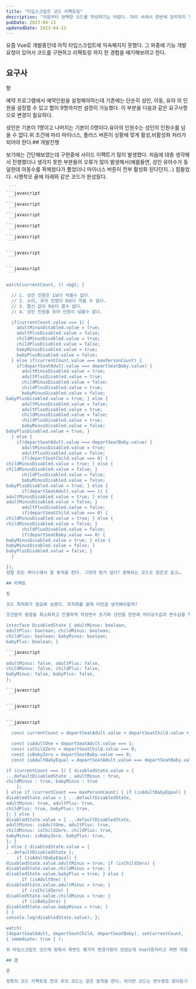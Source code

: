 ```yaml
---
title: "타입스크립트 코드 리펙토링"
description: "처음부터 완벽한 코드를 작성하기는 어렵다. 머리 속에서 한번에 정리하지 못하면 가능한 코드를 잘동작하게 작성한 후에 최적화를 해보자."
pubDate: 2023-04-13
updatedDate: 2023-04-13
---
```


요즘 Vue로 개발중인데 아직 타입스크립트에 익숙해지지 못했다. 그 와중에 기능 개발 요청이 있어서 코드를 구현하고 리펙토링 까지 한 경험을 얘기해보려고 한다.

## 요구사

항

예약 프로그램에서 예약인원을 설정해야하는데 기존에는 단순히 성인, 아동, 유아 의 인원을 설정할 수 있고 합이 9명까지만 설정이 가능했다. 이 부분을 다음과 같은 요구사항으로 변경이 필요하다.

성인은 기본이 1명이고 나머지는 기본이 0명이다.유아의 인원수는 성인의 인원수를 넘을 수 없다.위 조건에 따라 마이너스, 플러스 버튼이 상황에 맞게 활성,비활성화 처리가 되어야 한다.## 개발진행

보기에는 간단해보였는데 구현중에 사이드 이펙트가 많이 발생했다. 처음에 대충 생각해서 진행했더니 생각지 못한 부분들의 오류가 많이 발생해서(예를들면, 성인 유아수가 동일한데 아동수를 꽉체웠다가 풀었더니 마이너스 버튼이 전부 활성화 된다던지…) 힘들었다. 시행착오 끝에 아래와 같은 코드가 완성됬다.

```javascript
  ```
```javascript
  ```
```javascript
  ```
```javascript
  ```
```javascript
  ```
```javascript
  ```

```javascript
  ```

```javascript
  ```

watch(currentCount, () =&gt; {

  // 1. 성인 인원은 1보다 작을수 없다.
  // 2. 소아, 유아 인원이 0보다 작을 수 없다.
  // 3. 합산 값이 9보다 클수 없다.
  // 4. 성인 인원을 유아 인원이 넘을수 없다. 

  if(currentCount.value === 1) {
    adultMinusDisabled.value = true;
    adultPlusDisabled.value = false;
    childMinusDisabled.value = true;
    childPlusDisabled.value = false;
    babyMinusDisabled.value = true;
    babyPlusDisabled.value = false;
  } else if(currentCount.value === maxPersonCount) {
    if(departSeatAdult.value === departSeatBaby.value) {
      adultMinusDisabled.value = true;
      adultPlusDisabled.value = true;
      childMinusDisabled.value = false;
      childPlusDisabled.value = true;
      babyMinusDisabled.value = false;
babyPlusDisabled.value = true; } else {
      adultMinusDisabled.value = false;
      adultPlusDisabled.value = true;
      childMinusDisabled.value = false;
      childPlusDisabled.value = true;
      babyMinusDisabled.value = false;
babyPlusDisabled.value = true; }
  } else {
    if(departSeatAdult.value === departSeatBaby.value) {
      adultMinusDisabled.value = true;
      adultPlusDisabled.value = false;
      if(departSeatChild.value === 0) {
childMinusDisabled.value = true; } else {
childMinusDisabled.value = false; }
      childPlusDisabled.value = false;
      babyMinusDisabled.value = false;
babyPlusDisabled.value = true; } else {
      if(departSeatAdult.value === 1) {
adultMinusDisabled.value = true; } else {
adultMinusDisabled.value = false; }
      adultPlusDisabled.value = false;
      if(departSeatChild.value === 0) {
childMinusDisabled.value = true; } else {
childMinusDisabled.value = false; }
      childPlusDisabled.value = false;
      if(departSeatBaby.value === 0) {
babyMinusDisabled.value = true; } else {
babyMinusDisabled.value = false; }
babyPlusDisabled.value = false; }
  }

});
정말 모든 케이스에서 잘 동작을 한다. 그런데 뭔가 길다? 중복되는 코드도 많은것 같고…

## 리펙토

링

코드 최적화가 필요해 보였다. 최적화를 할때 어떤걸 생각해야할까?

조건문의 중첩을 최소화하고 간결하게 작성변수 초기화 선언을 한번에 처리상수값과 변수값을 직접비교하지말고 상수값을 변수로 대입하게 수정중복되는 코드를 함수로 만들어서 재사용위 정도 생각하면서 개선을 진행했다. 개선된 코드는 아래와 같다.

interface DisabledState { adultMinus: boolean;
adultPlus: boolean; childMinus: boolean;
childPlus: boolean; babyMinus: boolean;
babyPlus: boolean; }

```javascript
  ```
adultMinus: false, adultPlus: false,
childMinus: false, childPlus: false,
babyMinus: false, babyPlus: false,
};

```javascript
  ```

```javascript
  ```

```javascript
  ```
  const currentCount = departSeatAdult.value + departSeatChild.value + departSeatBaby.value;

  const isAdultOne = departSeatAdult.value === 1;
  const isChildZero = departSeatChild.value === 0;
  const isBabyZero = departSeatBaby.value === 0;
  const isAdultBabyEqual = departSeatAdult.value === departSeatBaby.value;

if (currentCount === 1) { disabledState.value = {
...defaultDisabledState , adultMinus : true,
childMinus : true, babyMinus : true
    };
} else if (currentCount === maxPersonCount) { if (isAdultBabyEqual) {
disabledState.value = { ...defaultDisabledState,
adultMinus: true, adultPlus: true,
childPlus: true, babyPlus: true,
}; } else {
disabledState.value = { ...defaultDisabledState,
adultMinus: isAdultOne, adultPlus: true,
childMinus: isChildZero, childPlus: true,
babyMinus: isBabyZero, babyPlus: true,
}; }
} else { disabledState.value = {
...defaultDisabledState };
    if (isAdultBabyEqual) {
disabledState.value.adultMinus = true; if (isChildZero) {
disabledState.value.childMinus = true; }
disabledState.value.babyPlus = true; } else {
      if (isAdultOne) {
disabledState.value.adultMinus = true; }
      if (isChildZero) {
disabledState.value.childMinus = true; }
      if (isBabyZero) {
disabledState.value.babyMinus = true; }
} }
console.log(disabledState.value); };

watch(
[departSeatAdult, departSeatChild, departSeatBaby], setCurrentCount,
{ immediate: true } );

위 타입스크립트 코드에 맞춰서 화면도 몇가지 변경사항이 있었는데 Vue사용자라고 하면 대충 알것으로 생각한다.

## 결

론

정확히 코드 리펙토링 전과 후의 코드는 같은 동작을 한다. 하지만 코드는 변수명등 알아듣기 쉬운것을 사용함으로써 직관적이고 알기 더 쉽게 바뀌었다. 아마 짧은코드로만 접근한다면 위 코드보다 더 코드를 적게 짤수 있을 것이다. 하지만 짧다고 좋은코드라고 볼순 없을 것이다. 어느정도 다음 개발자를 생각해서 조절해야 맞지 않나 싶다.
